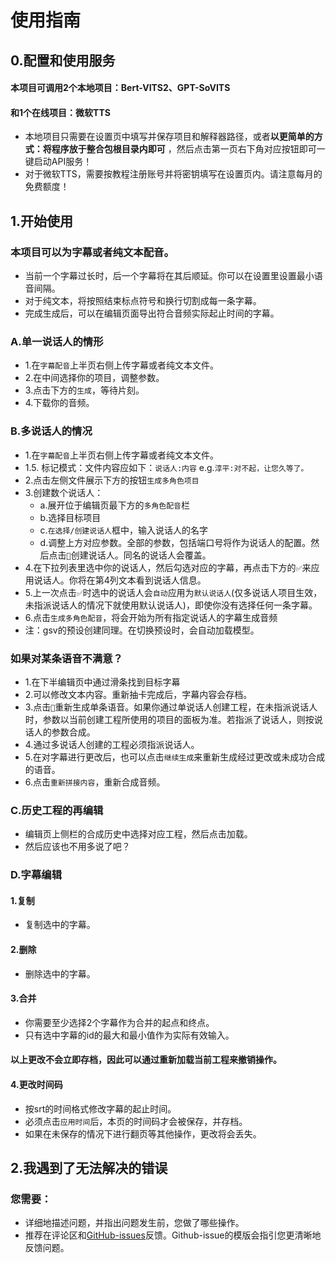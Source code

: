 # 使用指南

## 0.配置和使用服务
#### 本项目可调用2个本地项目：Bert-VITS2、GPT-SoVITS  
#### 和1个在线项目：微软TTS  
* 本地项目只需要在设置页中填写并保存项目和解释器路径，或者**以更简单的方式：将程序放于整合包根目录内即可** ，然后点击第一页右下角对应按钮即可一键启动API服务！
* 对于微软TTS，需要按教程注册账号并将密钥填写在设置页内。请注意每月的免费额度！

## 1.开始使用
### 本项目可以为字幕或者纯文本配音。
* 当前一个字幕过长时，后一个字幕将在其后顺延。你可以在设置里设置最小语音间隔。
* 对于纯文本，将按照结束标点符号和换行切割成每一条字幕。
* 完成生成后，可以在编辑页面导出符合音频实际起止时间的字幕。
### A.单一说话人的情形
* 1.在`字幕配音`上半页右侧上传字幕或者纯文本文件。
* 2.在中间选择你的项目，调整参数。
* 3.点击下方的`生成`，等待片刻。
* 4.下载你的音频。

### B.多说话人的情况
* 1.在`字幕配音`上半页右侧上传字幕或者纯文本文件。
* 1.5. 标记模式：文件内容应如下：`说话人:内容` e.g.`淳平:对不起，让您久等了。`  
* 2.点击左侧文件展示下方的按钮`生成多角色项目`
* 3.创建数个说话人：
  - a.展开位于编辑页最下方的`多角色配音`栏
  - b.选择目标项目
  - c.`在选择/创建说话人`框中，输入说话人的名字
  - d.调整上方对应参数。全部的参数，包括端口号将作为说话人的配置。然后点击`💾`创建说话人。同名的说话人会覆盖。
* 4.在下拉列表里选中你的说话人，然后勾选对应的字幕，再点击下方的`✅`来应用说话人。你将在第4列文本看到说话人信息。
* 5.上一次点击`✅`时选中的说话人会`自动`应用为`默认说话人`(仅多说话人项目生效，未指派说话人的情况下就使用默认说话人)，即使你没有选择任何一条字幕。
* 6.点击`生成多角色配音`，将会开始为所有指定说话人的字幕生成音频
* 注：gsv的预设创建同理。在切换预设时，会自动加载模型。

### 如果对某条语音不满意？
* 1.在下半编辑页中通过滑条找到目标字幕
* 2.可以修改文本内容。重新抽卡完成后，字幕内容会存档。
* 3.点击`🔄️`重新生成单条语音。如果你通过单说话人创建工程，在未指派说话人时，参数以当前创建工程所使用的项目的面板为准。若指派了说话人，则按说话人的参数合成。
* 4.通过多说话人创建的工程必须指派说话人。
* 5.在对字幕进行更改后，也可以点击`继续生成`来重新生成经过更改或未成功合成的语音。
* 6.点击`重新拼接内容`，重新合成音频。

### C.历史工程的再编辑
* 编辑页上侧栏的合成历史中选择对应工程，然后点击加载。
* 然后应该也不用多说了吧？

### D.字幕编辑
#### 1.复制
* 复制选中的字幕。
#### 2.删除
* 删除选中的字幕。
#### 3.合并
* 你需要至少选择2个字幕作为合并的起点和终点。
* 只有选中字幕的id的最大和最小值作为实际有效输入。
#### 以上更改不会立即存档，因此可以通过重新加载当前工程来撤销操作。

#### 4.更改时间码
* 按srt的时间格式修改字幕的起止时间。
* 必须点击`应用时间`后，本页的时间码才会被保存，并存档。
* 如果在未保存的情况下进行翻页等其他操作，更改将会丢失。

## 2.我遇到了无法解决的错误
### 您需要：
* 详细地描述问题，并指出问题发生前，您做了哪些操作。
* 推荐在评论区和[GitHub-issues](https://github.com/YYuX-1145/Srt-AI-Voice-Assistant/issues)反馈。Github-issue的模版会指引您更清晰地反馈问题。